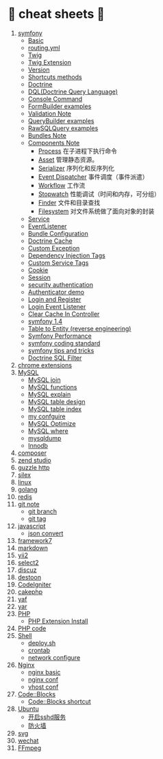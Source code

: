 # :elephant: cheat sheets :memo:

1.  [symfony](src/symfony/README.md "symfony") 
	- [Basic](src/symfony/Basic.md)
	- [routing.yml](src/symfony/routing.yml.md)
	- [Twig](src/symfony/Twig.md)
	- [Twig Extension](src/symfony/TwigExtension.md)
	- [Version](src/symfony/Version.md)
	- [Shortcuts methods](src/symfony/ShortcutsMethods.md)
	- [Doctrine](src/symfony/Doctrine.md)
	- [DQL(Doctrine Query Language)](src/symfony/DQL.md)
	- [Console Command](src/symfony/Console.md)
	- [FormBuilder examples](src/symfony/FormBuilder.md "FormBuilder")
	- [Validation Note](src/symfony/Validation.md) 
	- [QueryBuilder examples](src/symfony/QueryBuilder.md "QueryBuilder")
	- [RawSQLQuery examples](src/symfony/RawSQLQuery.md "RawSQLQuery")  
	- [Bundles Note](src/symfony/Bundles-Note/README.md)  
	- [Components Note](src/symfony/Components/README.md) 
		- [Process](src/symfony/Components/Process.md) 在子进程下执行命令
		- [Asset](src/symfony/Components/Asset.md) 管理静态资源。 
		- [Serializer](src/symfony/Components/Serializer.md) 序列化和反序列化
		- [Event Dispatcher](src/symfony/Components/EventDispatcher.md) 事件调度（事件派遣）
		- [Workflow](src/symfony/Components/Workflow.md) 工作流
		- [Stopwatch](src/symfony/Components/Stopwatch.md) 性能调试（时间和内存，可分组）
		- [Finder](src/symfony/Components/Finder.md) 文件和目录查找
		- [Filesystem](src/symfony/Components/Filesystem.md) 对文件系统做了面向对象的封装
	- [Service](src/symfony/Service.md)
	- [EventListener](src/symfony/EventListener.md)
	- [Bundle Configuration](src/symfony/BundleConfiguration.md)
	- [Doctrine Cache](src/symfony/DoctrineCache.md)
	- [Custom Exception](src/symfony/CustomException.md)
	- [Dependency Injection Tags](src/symfony/DependencyInjectionTags.md)
	- [Custom Service Tags](src/symfony/CustomServiceTags.md)
	- [Cookie](src/symfony/cookie.md)
	- [Session](src/symfony/session.md)
	- [security authentication](src/symfony/security-authentication.md)
	- [Authenticator demo](src/symfony/Authenticator-demo.md)
	- [Login and Register](src/symfony/LoginAndRegister.md)
	- [Login Event Listener](src/symfony/LoginListener.md)
	- [Clear Cache In Controller](src/symfony/ClearCacheInController.md)
	- [symfony 1.4](src/symfony/symfony1.4.md)
	- [Table to Entity (reverse engineering)](src/symfony/TableToEntity(reverse_engineering).md)
	- [Symfony Performance](src/symfony/symfony-performance.md)
	- [symfony coding standard](src/symfony/symfony-coding-standard.md)
	- [symfony tips and tricks](src/symfony/symfony-tips-and-tricks.md)
	- [Doctrine SQL Filter](src/symfony/SQLFilter.md)
2.  [chrome extensions](src/chrome_extensions.md "chrome extensions")
3.  [MySQL](src/MySQL/README.md "mysql") 
	- [MySQL join](src/MySQL/join.md)
	- [MySQL functions](src/MySQL/functions.md)
	- [MySQL explain](src/MySQL/explain.md)
	- [MySQL table design](src/MySQL/table_design.md)
	- [MySQL table index](src/MySQL/table_index.md)
	- [my confguire](src/MySQL/my_confguire.md)
	- [MySQL Optimize](src/MySQL/optimize.md)
	- [MySQL where](src/MySQL/where.md)
	- [mysqldump](src/MySQL/mysqldump.md)
	- [Innodb](src/MySQL/Innodb.md)
4.  [composer](src/composer.md "mysql") 
5.  [zend studio](src/zend_studio.md "zend studio")
6.  [guzzle http](src/guzzlehttp.md "guzzle http")
7.  [silex](src/silex.md "silex")
8.  [linux](src/linux.md "linux")
9.  [golang](src/golang.md "golang")
10. [redis](src/redis.md "redis")
11. [git note](src/git/README.md "git")
	- [git branch](src/git/branch.md)
	- [git tag](src/git/tag.md)
12. [javascript](src/javascript.md "javascript")
	- [json convert](json.md)
13. [framework7](src/framework7.md "framework7")
14. [markdown](src/markdown.md "markdown")
15. [yii2](src/yii2.md)
16. [select2](src/select2.md)
17. [discuz](src/discuz.md)
18. [destoon](src/destoon.md)
19. [CodeIgniter](src/CodeIgniter.md)
20. [cakephp](src/cakephp.md)
21. [yaf](src/yaf.md)
22. [yar](src/yar.md)
23. [PHP](src/php.md)
	- [PHP Extension Install](src/PHP/php-extension-install.md)
24. [PHP code](src/php_code.md)
25. [Shell](src/Shell/README.md)
	- [deploy.sh](src/Shell/deploy.sh.md)
	- [crontab](src/Shell/crontab.md)
	- [network configure](src/Shell/network_configure.md)
26. [Nginx](src/nginx.md)
	- [nginx basic](src/Nginx/nginx_basic.md)
	- [nginx conf](src/Nginx/nginx.conf.md)
	- [vhost conf](src/Nginx/vhost.md)
27. [Code::Blocks](CodeBlocks.md)
	- [Code::Blocks shortcut](src/CodeBlocks/shortcut.md)
28. [Ubuntu](src/Ubuntu/README.md)
	- [开启sshd服务](src/Ubuntu/sshd.md)
	- [防火墙](src/Ubuntu/firewall.md)
29. [svg](src/svg.md)
30. [wechat](src/wechat/README.md)
31. [FFmpeg](src/FFmpeg.md)